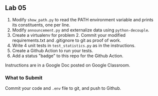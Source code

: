 ## Lab 05

1. Modify `show_path.py` to read the PATH environment variable and prints its constituents, one per line.
2. Modify `announcement.py` and externalize data using `python-decouple`.
3. Create a virtualenv for problem 2. Commit your modified requirements.txt and .gitignore to git as proof of work.
4. Write 4 unit tests in `test_statistics.py` as in the instructions.
5. Create a Github Action to run your tests. 
6. Add a status "badge" to this repo for the Github Action.

Instructions are in a Google Doc posted on Google Classroom.

### What to Submit

Commit your code and `.env` file to git, and push to Github.
